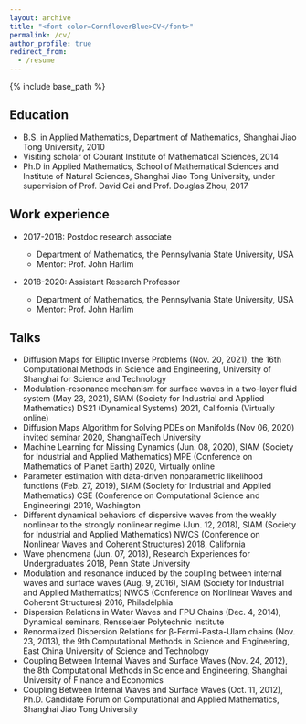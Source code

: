 ```yaml
---
layout: archive
title: "<font color=CornflowerBlue>CV</font>"
permalink: /cv/
author_profile: true
redirect_from:
  - /resume
---
```


{% include base_path %}

## Education

* B.S. in Applied Mathematics, Department of Mathematics, Shanghai Jiao Tong University, 2010
* Visiting scholar of Courant Institute of Mathematical Sciences, 2014 
* Ph.D in Applied Mathematics, School of Mathematical Sciences and Institute of Natural Sciences, Shanghai Jiao Tong University, under supervision of Prof. David Cai and Prof. Douglas Zhou, 2017

## Work experience

* 2017-2018: Postdoc research associate
  * Department of Mathematics, the Pennsylvania State University, USA
  * Mentor: Prof. John Harlim

* 2018-2020: Assistant Research Professor
  * Department of Mathematics, the Pennsylvania State University, USA
  * Mentor: Prof. John Harlim
  
## Talks

* Diffusion Maps for Elliptic Inverse Problems (Nov. 20, 2021), the 16th Computational Methods in Science and Engineering, University of Shanghai for Science and Technology
* Modulation-resonance mechanism for surface waves in a two-layer fluid system (May 23, 2021), SIAM (Society for Industrial and Applied Mathematics) DS21 (Dynamical Systems) 2021, California (Virtually online)
* Diffusion Maps Algorithm for Solving PDEs on Manifolds (Nov 06, 2020) invited seminar 2020, ShanghaiTech University
* Machine Learning for Missing Dynamics (Jun. 08, 2020), SIAM (Society for Industrial and Applied Mathematics) MPE (Conference on Mathematics of Planet Earth) 2020, Virtually online
* Parameter estimation with data-driven nonparametric likelihood functions (Feb. 27, 2019), SIAM (Society for Industrial and Applied Mathematics) CSE (Conference on Computational Science and Engineering) 2019, Washington
* Different dynamical behaviors of dispersive waves from the weakly nonlinear to the strongly nonlinear regime (Jun. 12, 2018), SIAM (Society for Industrial and Applied Mathematics) NWCS (Conference on Nonlinear Waves and Coherent Structures) 2018, California
* Wave phenomena (Jun. 07, 2018), Research Experiences for Undergraduates 2018, Penn State University
* Modulation and resonance induced by the coupling between internal waves and surface waves (Aug. 9, 2016), SIAM (Society for Industrial and Applied Mathematics) NWCS (Conference on Nonlinear Waves and Coherent Structures) 2016, Philadelphia
* Dispersion Relations in Water Waves and FPU Chains (Dec. 4, 2014), Dynamical seminars, Rensselaer Polytechnic Institute
* Renormalized Dispersion Relations for β-Fermi-Pasta-Ulam chains (Nov. 23, 2013), the 9th Computational Methods in Science and Engineering, East China University of Science and Technology
* Coupling Between Internal Waves and Surface Waves (Nov. 24, 2012), the 8th Computational Methods in Science and Engineering, Shanghai University of Finance and Economics
* Coupling Between Internal Waves and Surface Waves (Oct. 11, 2012), Ph.D. Candidate Forum on Computational and Applied Mathematics, Shanghai Jiao Tong University

  

